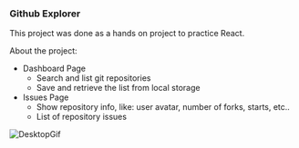 ### Github Explorer
This project was done as a hands on project to practice React.

About the project:
- Dashboard Page
	- Search and list git repositories
	- Save and retrieve the list from local storage
- Issues Page
	- Show repository info, like: user avatar, number of forks, starts, etc..
	- List of repository issues 

![DesktopGif](https://github.com/isadorastan/github-explorer/blob/master/src/assets/desktop.gif?raw=true)
